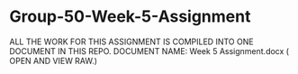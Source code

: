 # Group-50-Week-5-Assignment
ALL THE WORK FOR THIS ASSIGNMENT IS COMPILED INTO ONE DOCUMENT IN THIS REPO.
DOCUMENT NAME: Week 5 Assignment.docx ( OPEN AND VIEW RAW.)
